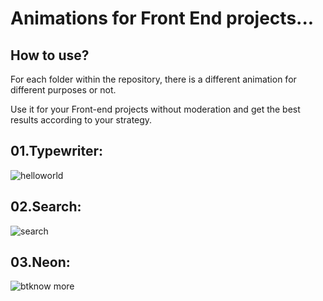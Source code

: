 # Animations for Front End projects...</h1>

## How to use?

For each folder within the repository, there is a different animation for different purposes or not.

Use it for your Front-end projects without moderation and get the best results according to your strategy.

## 01.Typewriter:<br>

![helloworld](https://user-images.githubusercontent.com/87573675/206924380-c0daf5bd-0288-43c0-b177-cb6d7cc2dc8e.gif)

## 02.Search:

![search](https://github.com/eipvi/animations/assets/87573675/f265add2-fa8a-4e20-b021-5c1813d300f7)

## 03.Neon:

![btknow more](https://user-images.githubusercontent.com/87573675/208219914-bc389885-25d7-4094-acb6-60e71c1aa95a.gif)
